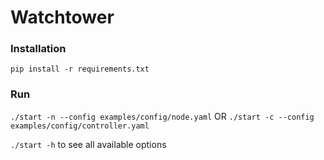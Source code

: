 # Watchtower

### Installation

`pip install -r requirements.txt`

### Run

`./start -n --config examples/config/node.yaml` OR `./start -c --config examples/config/controller.yaml`

`./start -h` to see all available options